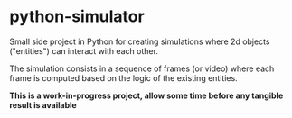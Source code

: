 # python-simulator

Small side project in Python for creating simulations where 2d objects ("entities") can interact with each other. 

The simulation consists in a sequence of frames (or video) where each frame is computed based on the logic of the existing entities. 

**This is a work-in-progress project, allow some time before any tangible result is available**